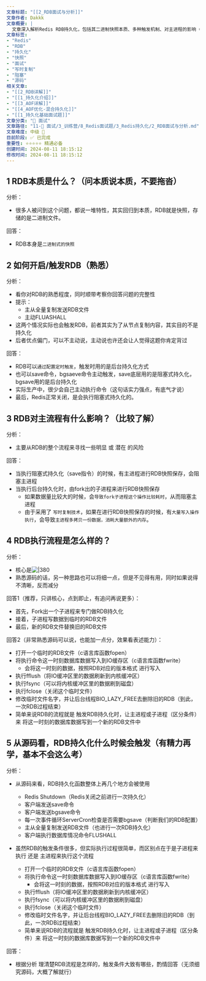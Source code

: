 ```yaml
---
文章标题: "[[2_RDB面试与分析]]" 
文章作者: Dakkk
文章概要: |
  文章深入解析Redis RDB持久化，包括其二进制快照本质、多种触发机制、对主进程的影响（阻塞、写时复制内存消耗），以及详细的执行流程和源码层面的触发时机。内容侧重面试场景，解答常见问题。
文章标签:
- "Redis"
- "RDB"
- "持久化"
- "快照"
- "面试"
- "写时复制"
- "阻塞"
- "源码"
相关文章:
- "[[2_RDB详解]]"
- "[[1_持久化介绍]]"
- "[[3_AOF详解]]"
- "[[4_AOF优化-混合持久化]]"
- "[[1_持久化基础面试题]]"
文章分类: "🎉 面试"
文章路径: "11-🎉 面试/3_训练营/8_Redis面试题/3_Redis持久化/2_RDB面试与分析.md"
文章难度: 中级 🌳
目前阶段: ✅ 已完成
重要性: ⭐⭐⭐⭐⭐ 精通必备
创建时间: 2024-08-11 18:15:12
修改时间: 2024-08-11 18:15:12
---
```


## 1 RDB本质是什么？（问本质说本质，不要拖沓）

分析：
- 很多人被问到这个问题，都说一堆特性，其实回归到本质，RDB就是快照，存储的是二进制文件。

回答：
- RDB本身是`二进制式的快照`

## 2 如何开启/触发RDB（熟悉）

分析：
- 看你对RDB的熟悉程度，同时顺带考察你回答问题的完整性
- 提示：
	- 主从全量复制发送RDB文件
	- 主动FLUASHALL
- 这两个情况实际也会触发RDB，前者其实为了从节点复制内容，其实目的不是持久化
- 后者优点偏门，可以不主动说，主动说也许还会让人觉得这题你肯定背过

回答：
- RDB可以`通过配置定时触发`，触发时用的是后台持久化方式
- 也可以save命令，bgsaeve命令主动触发，save底层用的是阻塞式持久化，bgsave用的是后台持久化
- 实际生产中，很少会自己主动执行命令（这句话实力强点，有底气才说）
- 最后，Redis正常关闭，是会执行阻塞式持久化的。

## 3 RDB对主流程有什么影响？（比较了解）

分析：
- 主要从RDB的整个流程来寻找一些明显 或 潜在 的风险

回答：
- 当执行阻塞式持久化（save指令）的时候，有主进程进行RDB快照保存，会阻塞主进程
- 当执行后台持久化时，由fork出的子进程来进行RDB快照保存
	- 如果数据量比较大的时候，会`导致fork子进程这个操作比较耗时`，从而阻塞主进程
	- 由于采用了 `写时复制技术`，如果在进行RDB快照保存的时候，有`大量写入操作执行`，会导致`主进程多拷贝一份数据，消耗大量额外的内存`。

## 4 RDB执行流程是怎么样的？

分析：
- 核心是![|380](https://my-obsidian-image.oss-cn-guangzhou.aliyuncs.com/2024/04/20f2fc1fda93a00f4949880b79ae482e.png)
- 熟悉源码的话，另一种思路也可以将细一点，但是不见得有用，同时如果说得不清晰，反而减分

回答1（推荐，只讲核心，点到即止，有追问再说更多）：
- 首先，Fork出一个子进程来专门做RDB持久化
- 接着，子进程写数据到临时的RDB文件
- 最后，新的RDB文件替换旧的RDB文件

回答2（非常熟悉源码可以说，也能加一点分，效果看表述能力）：
- 打开一个临时的RDB文件（c语言库函数fopen）
- 将执行命令这一时刻数据库数据写入到IO缓存区（c语言库函数fwrite）
	- 会将这一时刻的数据，按照RDB对应的版本格式 进行写入
- 执行fflush（将IO缓冲区里的数据刷新到内核缓冲区）
- 执行fsync（可以将内核缓冲区里的数据刷到磁盘）
- 执行fclose（关闭这个临时文件）
- 修改临时文件名字，并让后台线程BIO_LAZY_FREE去删除旧的RDB（到此，一次RDB过程结束）
- 简单来说RDB的流程就是 触发RDB持久化时，让主进程或子进程（区分条件）来 将这一时刻的数据库数据写到一个新的RDB文件中
## 5 从源码看，RDB持久化什么时候会触发（有精力再学，基本不会这么考）

分析：
- 从源码来看，RDB持久化函数整体上再几个地方会被使用
	- Redis Shutdown（Redis关闭之前进行一次持久化）
	- 客户端发送save命令
	- 客户端发送bgsave命令
	- 每一次事件循环ServerCron检查是否需要bgsave（判断我们的RDB配置）
	- 主从全量复制发送RDB文件（也进行一次RDB持久化）
	- 客户端执行数据库情况命令FLUSHALL

- 虽然RDB的触发条件很多，但实际执行过程很简单，而区别点在于是子进程来执行 还是 主进程来执行这个流程
	- 打开一个临时的RDB文件（c语言库函数fopen）
	- 将执行命令这一时刻数据库数据写入到IO缓存区（c语言库函数fwrite）
		- 会将这一时刻的数据，按照RDB对应的版本格式 进行写入
	- 执行fflush（将IO缓冲区里的数据刷新到内核缓冲区）
	- 执行fsync（可以将内核缓冲区里的数据刷到磁盘）
	- 执行fclose（关闭这个临时文件）
	- 修改临时文件名字，并让后台线程BIO_LAZY_FREE去删除旧的RDB（到此，一次RDB过程结束）
	- 简单来说RDB的流程就是 触发RDB持久化时，让主进程或子进程（区分条件）来 将这一时刻的数据库数据写到一个新的RDB文件中


回答：
- 根据分析 理清楚RDB流程是怎样的，触发条件大致有哪些，酌情回答（无须细究源码，大概了解就行）
